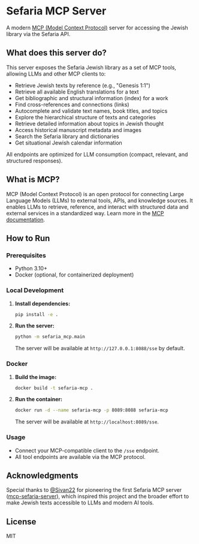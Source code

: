 # Sefaria MCP Server

A modern [MCP (Model Context Protocol)](https://github.com/ai21labs/model-context-protocol) server for accessing the Jewish library via the Sefaria API.


## What does this server do?

This server exposes the Sefaria Jewish library as a set of MCP tools, allowing LLMs and other MCP clients to:

- Retrieve Jewish texts by reference (e.g., "Genesis 1:1")
- Retrieve all available English translations for a text
- Get bibliographic and structural information (index) for a work
- Find cross-references and connections (links)
- Autocomplete and validate text names, book titles, and topics
- Explore the hierarchical structure of texts and categories
- Retrieve detailed information about topics in Jewish thought
- Access historical manuscript metadata and images
- Search the Sefaria library and dictionaries
- Get situational Jewish calendar information

All endpoints are optimized for LLM consumption (compact, relevant, and structured responses).

## What is MCP?

MCP (Model Context Protocol) is an open protocol for connecting Large Language Models (LLMs) to external tools, APIs, and knowledge sources. It enables LLMs to retrieve, reference, and interact with structured data and external services in a standardized way. Learn more in the [MCP documentation](https://modelcontextprotocol.io/).

## How to Run

### Prerequisites
- Python 3.10+
- Docker (optional, for containerized deployment)

### Local Development

1. **Install dependencies:**
    ```bash
    pip install -e .
    ```
2. **Run the server:**
    ```bash
    python -m sefaria_mcp.main
    ```
    The server will be available at `http://127.0.0.1:8088/sse` by default.

### Docker

1. **Build the image:**
    ```bash
    docker build -t sefaria-mcp .
    ```
2. **Run the container:**
    ```bash
    docker run -d --name sefaria-mcp -p 8089:8088 sefaria-mcp
    ```
    The server will be available at `http://localhost:8089/sse`.

### Usage
- Connect your MCP-compatible client to the `/sse` endpoint.
- All tool endpoints are available via the MCP protocol.

## Acknowledgments

Special thanks to [@Sivan22](https://github.com/Sivan22) for pioneering the first Sefaria MCP server ([mcp-sefaria-server](https://github.com/Sivan22/mcp-sefaria-server)), which inspired this project and the broader effort to make Jewish texts accessible to LLMs and modern AI tools.

## License
MIT
